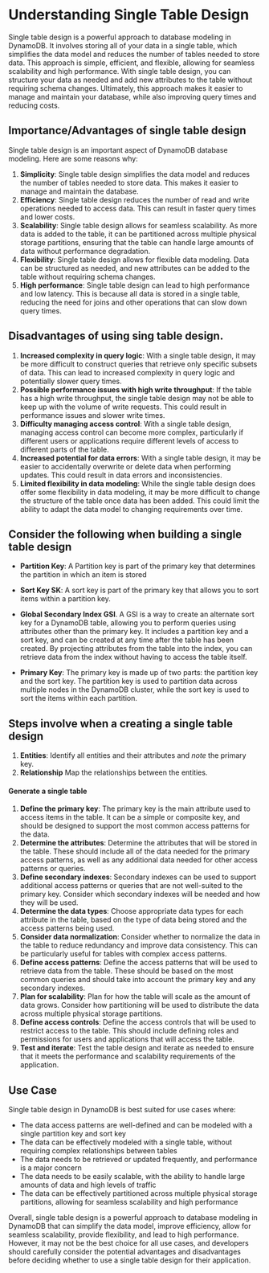 # Understanding Single Table Design

Single table design is a powerful approach to database modeling in DynamoDB. It involves storing all of your data in a single table, which simplifies the data model and reduces the number of tables needed to store data. This approach is simple, efficient, and flexible, allowing for seamless scalability and high performance. With single table design, you can structure your data as needed and add new attributes to the table without requiring schema changes. Ultimately, this approach makes it easier to manage and maintain your database, while also improving query times and reducing costs.

## Importance/Advantages of single table design

Single table design is an important aspect of DynamoDB database modeling. Here are some reasons why:

1. **Simplicity**: Single table design simplifies the data model and reduces the number of tables needed to store data. This makes it easier to manage and maintain the database.
2. **Efficiency**: Single table design reduces the number of read and write operations needed to access data. This can result in faster query times and lower costs.
3. **Scalability**: Single table design allows for seamless scalability. As more data is added to the table, it can be partitioned across multiple physical storage partitions, ensuring that the table can handle large amounts of data without performance degradation.
4. **Flexibility**: Single table design allows for flexible data modeling. Data can be structured as needed, and new attributes can be added to the table without requiring schema changes.
5. **High performance**: Single table design can lead to high performance and low latency. This is because all data is stored in a single table, reducing the need for joins and other operations that can slow down query times.

## Disadvantages of using sing table design.

1. **Increased complexity in query logic**: With a single table design, it may be more difficult to construct queries that retrieve only specific subsets of data. This can lead to increased complexity in query logic and potentially slower query times.
2. **Possible performance issues with high write throughput**: If the table has a high write throughput, the single table design may not be able to keep up with the volume of write requests. This could result in performance issues and slower write times.
3. **Difficulty managing access control**: With a single table design, managing access control can become more complex, particularly if different users or applications require different levels of access to different parts of the table.
4. **Increased potential for data errors**: With a single table design, it may be easier to accidentally overwrite or delete data when performing updates. This could result in data errors and inconsistencies.
5. **Limited flexibility in data modeling**: While the single table design does offer some flexibility in data modeling, it may be more difficult to change the structure of the table once data has been added. This could limit the ability to adapt the data model to changing requirements over time.

## Consider the following when building a single table design


- **Partition Key**: A Partition key is part of the primary key that determines the partition in which an item is stored
- **Sort Key SK**: A sort key is part of the primary key that allows you to sort items within a partition key.

- **Global Secondary Index GSI**. A GSI is a way to create an alternate sort key for a DynamoDB table, allowing you to perform queries using attributes other than the primary key. It includes a partition key and a sort key, and can be created at any time after the table has been created. By projecting attributes from the table into the index, you can retrieve data from the index without having to access the table itself.

- **Primary Key**: The primary key is made up of two parts: the partition key and the sort key. The partition key is used to partition data across multiple nodes in the DynamoDB cluster, while the sort key is used to sort the items within each partition.

## Steps involve when a creating a single table design

1. **Entities**: Identify all entities and their attributes and *note* the primary key.
2. **Relationship** Map the relationships between the entities.

#### Generate a single table

1. **Define the primary key**: The primary key is the main attribute used to access items in the table. It can be a simple or composite key, and should be designed to support the most common access patterns for the data.
2. **Determine the attributes**: Determine the attributes that will be stored in the table. These should include all of the data needed for the primary access patterns, as well as any additional data needed for other access patterns or queries.
3. **Define secondary indexes**: Secondary indexes can be used to support additional access patterns or queries that are not well-suited to the primary key. Consider which secondary indexes will be needed and how they will be used.
4. **Determine the data types**: Choose appropriate data types for each attribute in the table, based on the type of data being stored and the access patterns being used.
5. **Consider data normalization**: Consider whether to normalize the data in the table to reduce redundancy and improve data consistency. This can be particularly useful for tables with complex access patterns.
6. **Define access patterns**: Define the access patterns that will be used to retrieve data from the table. These should be based on the most common queries and should take into account the primary key and any secondary indexes.
7. **Plan for scalability**: Plan for how the table will scale as the amount of data grows. Consider how partitioning will be used to distribute the data across multiple physical storage partitions.
8. **Define access controls**: Define the access controls that will be used to restrict access to the table. This should include defining roles and permissions for users and applications that will access the table.
9. **Test and iterate**: Test the table design and iterate as needed to ensure that it meets the performance and scalability requirements of the application.

## Use Case

Single table design in DynamoDB is best suited for use cases where:

- The data access patterns are well-defined and can be modeled with a single partition key and sort key
- The data can be effectively modeled with a single table, without requiring complex relationships between tables
- The data needs to be retrieved or updated frequently, and performance is a major concern
- The data needs to be easily scalable, with the ability to handle large amounts of data and high levels of traffic
- The data can be effectively partitioned across multiple physical storage partitions, allowing for seamless scalability and high performance

Overall, single table design is a powerful approach to database modeling in DynamoDB that can simplify the data model, improve efficiency, allow for seamless scalability, provide flexibility, and lead to high performance. However, it may not be the best choice for all use cases, and developers should carefully consider the potential advantages and disadvantages before deciding whether to use a single table design for their application.